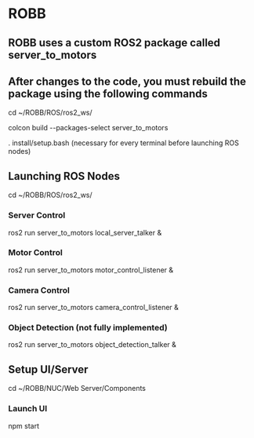 # ROBB

## ROBB uses a custom ROS2 package called server_to_motors

## After changes to the code, you must rebuild the package using the following commands

cd ~/ROBB/ROS/ros2_ws/

colcon build --packages-select server_to_motors

. install/setup.bash (necessary for every terminal before launching ROS nodes)

## Launching ROS Nodes

cd ~/ROBB/ROS/ros2_ws/

### Server Control
ros2 run server_to_motors local_server_talker &

### Motor Control
ros2 run server_to_motors motor_control_listener &

### Camera Control
ros2 run server_to_motors camera_control_listener &

### Object Detection (not fully implemented)
ros2 run server_to_motors object_detection_talker &

## Setup UI/Server

cd ~/ROBB/NUC/Web Server/Components

### Launch UI
npm start
